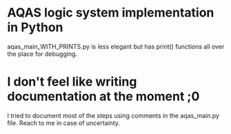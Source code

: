 # AQAS logic system implementation in Python


aqas_main_WITH_PRINTS.py is less elegant but has print() functions all over the place for debugging.

# I don't feel like writing documentation at the moment ;0 
I tried to document most of the steps using comments in the aqas_main.py file. Reach to me in case of uncertainty.


